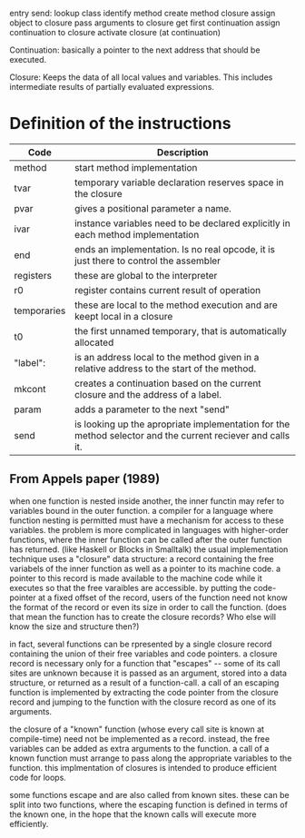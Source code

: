 



entry send:
    lookup class
    identify method
    create method closure
    assign object to closure
    pass arguments to closure
    get first continuation
    assign continuation to closure
    activate closure (at continuation)





Continuation: basically a pointer to the next address that should be executed.


Closure: Keeps the data of all local values and variables. This includes intermediate
results of partially evaluated expressions.

Definition of the instructions
===

Code|Description
-|-
method <name> <filler> <class>|start method implementation
tvar <name>|temporary variable declaration reserves space in the closure
pvar <pos> <name>|gives a positional parameter a name.
ivar <name>|instance variables need to be declared explicitly in each method implementation
end|ends an implementation. Is no real opcode, it is just there to control the assembler
registers|these are global to the interpreter
r0|register contains current result of operation
temporaries|these are local to the method execution and are keept local in a closure
t0|the first unnamed temporary, that is automatically allocated
"label":|is an address local to the method given in a relative address to the start of the method.
mkcont|creates a continuation based on the current closure and the address of a label.
param|adds a parameter to the next "send"
send|is looking up the apropriate implementation for the method selector and the current reciever and calls it.





From Appels paper (1989)
---

when one function is nested inside another, the inner functin may refer to variables bound in the outer function.
a compiler for a language where function nesting is permitted must have a mechanism for access to these variables.
the problem is more complicated in languages with higher-order functions, where the inner function can be called after the outer function has returned. (like Haskell or Blocks in Smalltalk)
the usual implementation technique uses a "closure" data structure:
a record containing the free variabels of the inner function as well as a pointer to its machine code.
a pointer to this record is made available to the machine code while it executes so that the free varaibles are accessible.
by putting the code-pointer at a fixed offset of the record, users of the function need not know the format of the record or even its size in order to call the function.
(does that mean the function has to create the closure records? Who else will know the size and structure then?)

in fact, several functions can be rpresented by a single closure record containing the union of their free variables and code pointers.
a closure record is necessary only for a function that "escapes" -- some of its call sites are unknown because it is passed as an argument, stored into a data structure, or returned as a result of a function-call.
a call of an escaping function is implemented by extracting the code pointer from the closure record and jumping to the function with the closure record as one of its arguments.

the closure of a "known" function (whose every call site is known at compile-time) need not be implemented as a record.
instead, the free variables can be added as extra arguments to the function.
a call of a known function must arrange to pass along the appropriate variables to the function.
this implmentation of closures is intended to produce efficient code for loops.

some functions escape and are also called from known sites.
these can be split into two functions, where the escaping function is defined in terms of the known one, in the hope that the known calls will execute more efficiently.

